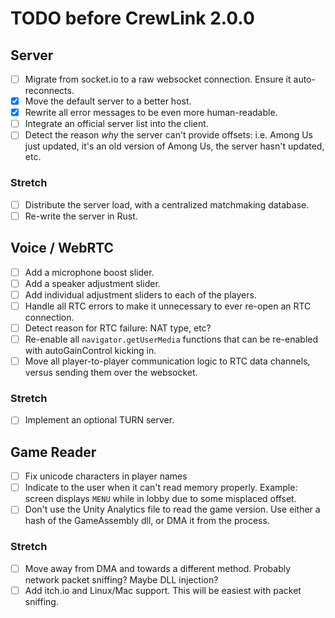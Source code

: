 # TODO before CrewLink 2.0.0

## Server

- [ ] Migrate from socket.io to a raw websocket connection. Ensure it auto-reconnects.
- [x] Move the default server to a better host.
- [x] Rewrite all error messages to be even more human-readable.
- [ ] Integrate an official server list into the client.
- [ ] Detect the reason *why* the server can't provide offsets: i.e. Among Us just updated, it's an old version of Among Us, the server hasn't updated, etc.

### Stretch

- [ ] Distribute the server load, with a centralized matchmaking database.
- [ ] Re-write the server in Rust.

## Voice / WebRTC

- [ ] Add a microphone boost slider.
- [ ] Add a speaker adjustment slider.
- [ ] Add individual adjustment sliders to each of the players.
- [ ] Handle all RTC errors to make it unnecessary to ever re-open an RTC connection.
- [ ] Detect reason for RTC failure: NAT type, etc?
- [ ] Re-enable all `navigator.getUserMedia` functions that can be re-enabled with autoGainControl kicking in.
- [ ] Move all player-to-player communication logic to RTC data channels, versus sending them over the websocket.

### Stretch

- [ ] Implement an optional TURN server.

## Game Reader

- [ ] Fix unicode characters in player names
- [ ] Indicate to the user when it can't read memory properly. Example: screen displays `MENU` while in lobby due to some misplaced offset.
- [ ] Don't use the Unity Analytics file to read the game version. Use either a hash of the GameAssembly dll, or DMA it from the process.

### Stretch

- [ ] Move away from DMA and towards a different method. Probably network packet sniffing? Maybe DLL injection?
- [ ] Add itch.io and Linux/Mac support. This will be easiest with packet sniffing.
